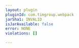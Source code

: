 ```yaml
---
layout: plugin
pluginId: com.timgroup.webpack
jarSha1: INVALID
isJarAvailable: false
error: NONE
violations: []

---
```


